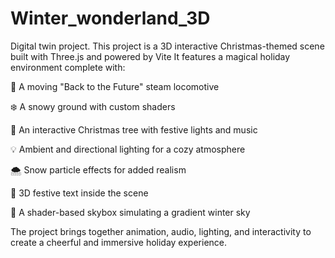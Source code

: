 # Winter_wonderland_3D
Digital twin project. This project is a 3D interactive Christmas-themed scene built with Three.js and powered by Vite
It features a magical holiday environment complete with:

🚂 A moving "Back to the Future" steam locomotive

❄️ A snowy ground with custom shaders

🌟 An interactive Christmas tree with festive lights and music

💡 Ambient and directional lighting for a cozy atmosphere

🌨️ Snow particle effects for added realism

📝 3D festive text inside the scene

🌌 A shader-based skybox simulating a gradient winter sky

The project brings together animation, audio, lighting, and interactivity to create a cheerful and immersive holiday experience.

